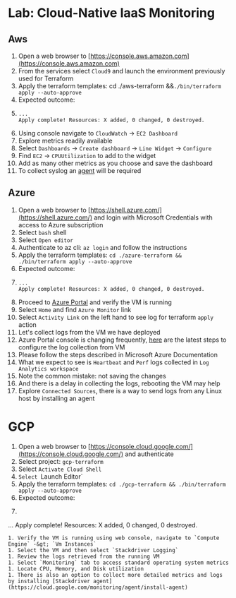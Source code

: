# Lab: Cloud-Native IaaS Monitoring

## Aws

1. Open a web browser to [https://console.aws.amazon.com](https://console.aws.amazon.com)
2. From the services select `Cloud9` and launch the environment previously used for Terraform
3. Apply the terraform templates: cd ./aws-terraform &&`./bin/terraform apply --auto-approve`
4. Expected outcome:
5. ```
   ...
   Apply complete! Resources: X added, 0 changed, 0 destroyed.
   ```
6. Using console navigate to `CloudWatch` -&gt; `EC2 Dashboard`
7. Explore metrics readily available
8. Select `Dashboards` -&gt; `Create dashboard` -&gt; `Line Widget` -&gt; `Configure`
9. Find `EC2` -&gt; `CPUUtilization` to add to the widget
10. Add as many other metrics as you choose and save the dashboard
11. To collect syslog an [agent](https://docs.aws.amazon.com/AmazonCloudWatch/latest/monitoring/Install-CloudWatch-Agent.html) will be required

## Azure

1. Open a web browser to [https://shell.azure.com/](https://shell.azure.com/) and login with Microsoft Credentials with access to Azure subscription
2. Select `bash` shell
3. Select `Open editor`
4. Authenticate to az cli: `az login` and follow the instructions
5. Apply the terraform templates: `cd ./azure-terraform && ./bin/terraform apply --auto-approve`
6. Expected outcome:
7. ```
   ...
   Apply complete! Resources: X added, 0 changed, 0 destroyed.
   ```
8. Proceed to [Azure Portal](https://portal.azure.com/) and verify the VM is running
9. Select `Home` and find `Azure Monitor` link
10. Select `Activity Link` on the left hand to see log for terraform `apply` action
11. Let's collect logs from the VM we have deployed
12. Azure Portal console is changing frequently, [here](https://docs.microsoft.com/en-us/azure/azure-monitor/learn/quick-collect-azurevm) are the latest steps to configure the log collection from VM
13. Please follow the steps described in Microsoft Azure Documentation
14. What we expect to see is `Heartbeat` and `Perf` logs collected in `Log Analytics workspace`
15. Note the common mistake: not saving the changes
16. And there is a delay in collecting the logs, rebooting the VM may help
17. Explore `Connected Sources`, there is a way to send logs from any Linux host by installing an agent

# GCP

1. Open a web browser to [https://console.cloud.google.com/](https://console.cloud.google.com/) and authenticate
1. Select project: `gcp-terraform`
1. Select `Activate Cloud Shell`
1. `Select `Launch Editor`
1. Apply the terraform templates: `cd ./gcp-terraform && ./bin/terraform apply --auto-approve` 
1. Expected outcome:
1. ```
...
Apply complete! Resources: X added, 0 changed, 0 destroyed.
```
1. Verify the VM is running using web console, navigate to `Compute Engine` -&gt; `Vm Instances`
1. Select the VM and then select `Stackdriver Logging`
1. Review the logs retrieved from the running VM
1. Select `Monitoring` tab to access standard operating system metrics
1. Locate CPU, Memory, and Disk utilization
1. There is also an option to collect more detailed metrics and logs by installing [Stackdriver agent](https://cloud.google.com/monitoring/agent/install-agent)


